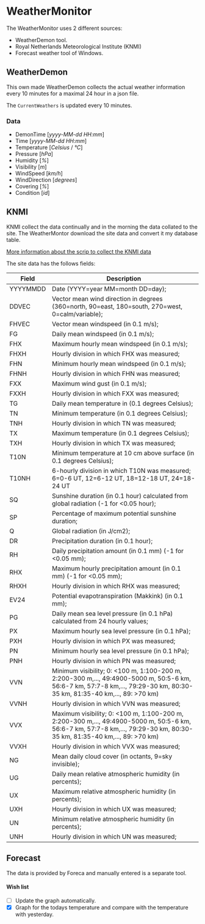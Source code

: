 ﻿# WeatherMonitor

The WeatherMonitor uses 2 different sources:

  - WeatherDemon tool.
  - Royal Netherlands Meteorological Institute (KNMI)
  - Forecast weather tool of Windows.

## WeatherDemon

This own made WeatherDemon collects the actual weather information every 
10 minutes for a maximal 24 hour in a json file.

The `CurrentWeathers` is updated every 10 minutes.

### Data

- DemonTime [*yyyy-MM-dd HH:mm*]
- Time [*yyyy-MM-dd HH:mm*]
- Temperature [*Celsius* / *°C*]
- Pressure [*hPa*]
- Humidity [*%*]
- Visibility [*m*]
- WindSpeed [*km/h*]
- WindDirection [*degrees*]
- Covering [*%*]
- Condition [*id*]

## KNMI

KNMI collect the data continually and in the morning the data collated to the site. 
The WeatherMontor download the site data and convert it my database table.

[More information about the scrip to collect the KNMI data](https://www.knmi.nl/kennis-en-datacentrum/achtergrond/data-ophalen-vanuit-een-script)

The site data has the follows fields:

Field | Description
--- | ---
YYYYMMDD | Date (YYYY=year MM=month DD=day); 
DDVEC    | Vector mean wind direction in degrees (360=north, 90=east, 180=south, 270=west, 0=calm/variable); 
FHVEC    | Vector mean windspeed (in 0.1 m/s); 
FG       | Daily mean windspeed (in 0.1 m/s); 
FHX      | Maximum hourly mean windspeed (in 0.1 m/s); 
FHXH     | Hourly division in which FHX was measured; 
FHN      | Minimum hourly mean windspeed (in 0.1 m/s); 
FHNH     | Hourly division in which FHN was measured; 
FXX      | Maximum wind gust (in 0.1 m/s); 
FXXH     | Hourly division in which FXX was measured; 
TG       | Daily mean temperature in (0.1 degrees Celsius); 
TN       | Minimum temperature (in 0.1 degrees Celsius); 
TNH      | Hourly division in which TN was measured; 
TX       | Maximum temperature (in 0.1 degrees Celsius); 
TXH      | Hourly division in which TX was measured; 
T10N     | Minimum temperature at 10 cm above surface (in 0.1 degrees Celsius); 
T10NH    | 6-hourly division in which T10N was measured; 6=0-6 UT, 12=6-12 UT, 18=12-18 UT, 24=18-24 UT
SQ       | Sunshine duration (in 0.1 hour) calculated from global radiation (-1 for <0.05 hour); 
SP       | Percentage of maximum potential sunshine duration; 
Q        | Global radiation (in J/cm2); 
DR       | Precipitation duration (in 0.1 hour); 
RH       | Daily precipitation amount (in 0.1 mm) (-1 for <0.05 mm); 
RHX      | Maximum hourly precipitation amount (in 0.1 mm) (-1 for <0.05 mm); 
RHXH     | Hourly division in which RHX was measured; 
EV24     | Potential evapotranspiration (Makkink) (in 0.1 mm); 
PG       | Daily mean sea level pressure (in 0.1 hPa) calculated from 24 hourly values; 
PX       | Maximum hourly sea level pressure (in 0.1 hPa); 
PXH      | Hourly division in which PX was measured; 
PN       | Minimum hourly sea level pressure (in 0.1 hPa); 
PNH      | Hourly division in which PN was measured; 
VVN      | Minimum visibility; 0: <100 m, 1:100-200 m, 2:200-300 m,..., 49:4900-5000 m, 50:5-6 km, 56:6-7 km, 57:7-8 km,..., 79:29-30 km, 80:30-35 km, 81:35-40 km,..., 89: >70 km)
VVNH     | Hourly division in which VVN was measured; 
VVX      | Maximum visibility; 0: <100 m, 1:100-200 m, 2:200-300 m,..., 49:4900-5000 m, 50:5-6 km, 56:6-7 km, 57:7-8 km,..., 79:29-30 km, 80:30-35 km, 81:35-40 km,..., 89: >70 km)
VVXH     | Hourly division in which VVX was measured; 
NG       | Mean daily cloud cover (in octants, 9=sky invisible); 
UG       | Daily mean relative atmospheric humidity (in percents); 
UX       | Maximum relative atmospheric humidity (in percents); 
UXH      | Hourly division in which UX was measured; 
UN       | Minimum relative atmospheric humidity (in percents); 
UNH      | Hourly division in which UN was measured; 

## Forecast

The data is provided by Foreca and manually entered is a separate tool. 

#### Wish list

- [ ] Update the graph automatically.
- [X] Graph for the todays temperature and compare with the temperature with yesterday.